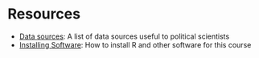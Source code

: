 # Resources 

- [Data sources](data): A list of data sources useful to political scientists
- [Installing Software](install): How to install R and other software for this course
